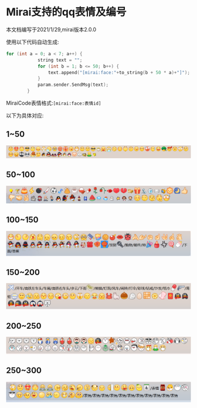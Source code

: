 # Mirai支持的qq表情及编号
本文档编写于2021/1/29,mirai版本2.0.0

使用以下代码自动生成:
```c++
for (int a = 0; a < 7; a++) {
			string text = "";
			for (int b = 1; b <= 50; b++) {
				text.append("[mirai:face:"+to_string(b + 50 * a)+"]");
			}
			param.sender.SendMsg(text);
		}
```

MiraiCode表情格式:`[mirai:face:表情id]`

以下为具体对应:

## 1~50
![1~50](https://raw.githubusercontent.com/Nambers/MiraiCP/master/doc/face_pic/1-50.jpg?raw=true)

## 50~100
![50~100](https://raw.githubusercontent.com/Nambers/MiraiCP/master/doc/face_pic/50-100.png?raw=true)

## 100~150
![100~150](https://raw.githubusercontent.com/Nambers/MiraiCP/master/doc/face_pic/100-150.png?raw=true)

## 150~200
![150~200](https://raw.githubusercontent.com/Nambers/MiraiCP/master/doc/face_pic/150-200.png?raw=true)

## 200~250
![200~250](https://raw.githubusercontent.com/Nambers/MiraiCP/master/doc/face_pic/200-250.png?raw=true)

## 250~300
![250~300](https://raw.githubusercontent.com/Nambers/MiraiCP/master/doc/face_pic/250-300.png?raw=true)